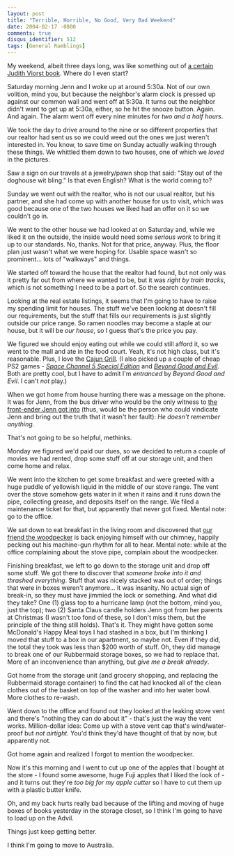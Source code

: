 ```yaml
---
layout: post
title: "Terrible, Horrible, No Good, Very Bad Weekend"
date: 2004-02-17 -0800
comments: true
disqus_identifier: 512
tags: [General Ramblings]
---
```

My weekend, albeit three days long, was like something out of [a certain
Judith Viorst
book](http://www.amazon.com/exec/obidos/ASIN/0689711735/mhsvortex).
Where do I even start?
 
 Saturday morning Jenn and I woke up at around 5:30a. Not of our own
volition, mind you, but because the neighbor's alarm clock is pressed up
against our common wall and went off at 5:30a. It turns out the neighbor
didn't want to get up at 5:30a, either, so he hit the snooze button.
Again. And again. The alarm went off every nine minutes for *two and a
half hours*.
 
 We took the day to drive around to the nine or so different properties
that our realtor had sent us so we could weed out the ones we just
weren't interested in. You know, to save time on Sunday actually walking
through these things. We whittled them down to two houses, one of which
we *loved* in the pictures.
 
 Saw a sign on our travels at a jewelry/pawn shop that said: "Stay out
of the doghouse wit bling." Is that even English? What is the world
coming to?
 
 Sunday we went out with the realtor, who is not our usual realtor, but
his partner, and she had come up with another house for us to visit,
which was good because one of the two houses we liked had an offer on it
so we couldn't go in.
 
 We went to the other house we had looked at on Saturday and, while we
liked it on the outside, the inside would need some *serious work* to
bring it up to our standards. No, thanks. Not for that price, anyway.
Plus, the floor plan just wasn't what we were hoping for. Usable space
wasn't so prominent... lots of "walkways" and things.
 
 We started off toward the house that the realtor had found, but not
only was it pretty far out from where we wanted to be, but it was *right
by train tracks*, which is not something I need to be a part of. So the
search continues.
 
 Looking at the real estate listings, it seems that I'm going to have to
raise my spending limit for houses. The stuff we've been looking at
doesn't fill our requirements, but the stuff that fills our requirements
is just slightly outside our price range. So ramen noodles may become a
staple at our house, but it will be *our house*, so I guess that's the
price you pay.
 
 We figured we should enjoy eating out while we could still afford it,
so we went to the mall and ate in the food court. Yeah, it's not high
class, but it's reasonable. Plus, I love the [Cajun
Grill](http://www.kellyscajungrill.com/). (I also picked up a couple of
cheap PS2 games - [*Space Channel 5 Special
Edition*](http://www.amazon.com/exec/obidos/ASIN/B00009ANK5/mhsvortex)
and [*Beyond Good and
Evil*](http://www.amazon.com/exec/obidos/ASIN/B00009ZVHW/mhsvortex).
Both are pretty cool, but I have to admit I'm *entranced* by *Beyond
Good and Evil*. I can't *not* play.)
 
 When we got home from house hunting there was a message on the phone.
It was for Jenn, from the bus driver who would be the only witness to
[the front-ender Jenn got
into](/archive/2004/02/05/jenn-gets-front-ended.aspx) (thus, would be
the person who could vindicate Jenn and bring out the truth that it
wasn't her fault): *He doesn't remember anything.*
 
 That's not going to be so helpful, methinks.
 
 Monday we figured we'd paid our dues, so we decided to return a couple
of movies we had rented, drop some stuff off at our storage unit, and
then come home and relax.
 
 We went into the kitchen to get some breakfast and were greeted with a
huge puddle of yellowish liquid in the middle of our stove range. The
vent over the stove somehow gets water in it when it rains and it runs
down the pipe, collecting grease, and deposits itself on the range. We
filed a maintenance ticket for that, but apparently that never got
fixed. Mental note: go to the office.
 
 We sat down to eat breakfast in the living room and discovered that
[our friend the
woodpecker](/archive/2003/05/19/the-grammaton-cleric.aspx) is back
enjoying himself with our chimney, happily pecking out his machine-gun
rhythm for all to hear. Mental note: while at the office complaining
about the stove pipe, complain about the woodpecker.
 
 Finishing breakfast, we left to go down to the storage unit and drop
off some stuff. We got there to discover that *someone broke into it and
thrashed everything*. Stuff that was nicely stacked was out of order;
things that were in boxes weren't anymore... it was insanity. No actual
sign of break-in, so they must have jimmied the lock or something. And
what did they take? One (1) glass top to a hurricane lamp (not the
bottom, mind you, just the top); two (2) Santa Claus candle holders Jenn
got from her parents at Christmas (I wasn't too fond of these, so I
don't miss them, but the principle of the thing still holds). That's it.
They might have gotten some McDonald's Happy Meal toys I had stashed in
a box, but I'm thinking I moved that stuff to a box in our apartment, so
maybe not. Even if they did, the total they took was less than \$200
worth of stuff. Oh, they did manage to break one of our Rubbermaid
storage boxes, so we had to replace that. More of an inconvenience than
anything, but *give me a break already*.
 
 Got home from the storage unit (and grocery shopping, and replacing the
Rubbermaid storage container) to find the cat had knocked all of the
clean clothes out of the basket on top of the washer and into her water
bowl. More clothes to re-wash.
 
 Went down to the office and found out they looked at the leaking stove
vent and there's "nothing they can do about it" - that's just the way
the vent works. Million-dollar idea: Come up with a stove vent cap
that's wind/water-proof but *not airtight*. You'd think they'd have
thought of that by now, but apparently not.
 
 Got home again and realized I forgot to mention the woodpecker.
 
 Now it's this morning and I went to cut up one of the apples that I
bought at the store - I found some awesome, huge Fuji apples that I
liked the look of - and it turns out they're *too big for my apple
cutter* so I have to cut them up with a plastic butter knife.
 
 Oh, and my back hurts really bad because of the lifting and moving of
huge boxes of books yesterday in the storage closet, so I think I'm
going to have to load up on the Advil.
 
 Things just keep getting better.
 
 I think I'm going to move to Australia.
